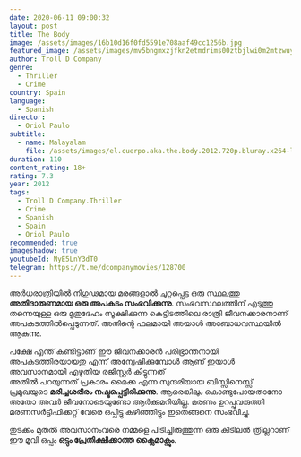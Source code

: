 ```yaml
---
date: 2020-06-11 09:00:32
layout: post
title: The Body
image: /assets/images/16b10d16f0fd5591e708aaf49cc1256b.jpg
featured_image: /assets/images/mv5bngmxzjfkn2etmdrims00ztbjlwi0m2mtzwuyyjfhzgvizdjlxkeyxkfqcgdeqxvymtmxodk2otu-._v1_.jpg
author: Troll D Company
genre:
  - Thriller
  - Crime
country: Spain
language:
  - Spanish
director:
  - Oriol Paulo
subtitle:
  - name: Malayalam
    file: /assets/images/el.cuerpo.aka.the.body.2012.720p.bluray.x264-lubokvideo.srt.srt
duration: 110
content_rating: 18+
rating: 7.3
year: 2012
tags:
  - Troll D Company.Thriller
  - Crime
  - Spanish
  - Spain
  - ‎Oriol Paulo
recommended: true
imageshadow: true
youtubeId: NyE5LnY3dT0
telegram: https://t.me/dcompanymovies/128700
---
```

അർധരാത്രിയിൽ നിഗുഢമായ മരങ്ങളാൽ ചുറ്റപ്പെട്ട ഒരു സ്ഥലത്തു **അതിദാരുണമായ ഒരു അപകടം സംഭവിക്കുന്നു**. സംഭവസ്ഥലത്തിന് എടുത്തു തന്നെയുള്ള ഒരു മൃതുദേഹം സൂക്ഷിക്കുന്ന കെട്ടിടത്തിലെ രാത്രി ജീവനക്കാരനാണ് അപകടത്തിൽപ്പെടുന്നത്. അതിന്റെ ഫലമായി അയാൾ അബോധവസ്ഥയിൽ ആകുന്നു.

പക്ഷേ എന്ത് കണ്ടിട്ടാണ് ഈ ജീവനക്കാരൻ പരിഭ്രാന്തനായി അപകടത്തിരയായതു എന്ന് അന്വേഷിക്കുമ്പോൾ ആണ് ഇയാൾ അവസാനമായി എഴുതിയ രജിസ്റ്റർ കിട്ടുന്നത്\
അതിൽ പറയുന്നത് പ്രകാരം മൈക്ക എന്ന സുന്ദരിയായ ബിസ്സിനെസ്സ് പ്രമുഖയുടെ **മരിച്ചശരീരം നഷ്ടപ്പെട്ടിരിക്കുന്നു**. ആരെങ്കിലും കൊണ്ടുപോയതാനോ അതോ അവർ ജീവനോടെയുണ്ടോ ആർക്കുമറിയില്ല. മരണം ഉറപ്പുവരുത്തി മരണസർട്ടിഫിക്കറ്റ് വേരെ ഒപ്പിട്ടു കഴിഞ്ഞിട്ടും ഇതെങ്ങനെ സംഭവിച്ചു.

തുടക്കം മുതൽ അവസാനംവരെ നമ്മളെ പിടിച്ചിരുത്തുന്ന ഒരു കിടിലൻ ത്രില്ലറാണ് ഈ മൂവി ഒപ്പം **ഒട്ടും പ്രേതിക്ഷിക്കാത്ത ക്ലൈമാക്സും**.